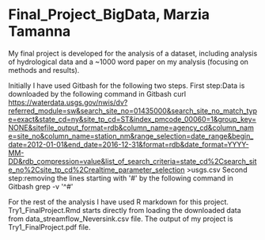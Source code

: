 # Final_Project_BigData, Marzia Tamanna
My final project is developed for the analysis of a dataset, including analysis of hydrological data and a ~1000 word paper on my analysis (focusing on methods and results). 

Initially I have used Gitbash for the following two steps.
First step:Data is downloaded by the following command in Gitbash
curl https://waterdata.usgs.gov/nwis/dv?referred_module=sw&search_site_no=01435000&search_site_no_match_type=exact&state_cd=ny&site_tp_cd=ST&index_pmcode_00060=1&group_key=NONE&sitefile_output_format=rdb&column_name=agency_cd&column_name=site_no&column_name=station_nm&range_selection=date_range&begin_date=2012-01-01&end_date=2016-12-31&format=rdb&date_format=YYYY-MM-DD&rdb_compression=value&list_of_search_criteria=state_cd%2Csearch_site_no%2Csite_tp_cd%2Crealtime_parameter_selection >usgs.csv
Second step:removing the lines starting with '#' by the following command in Gitbash
grep -v '^#'

For the rest of the analysis I have used R markdown for this project. Try1_FinalProject.Rmd starts directly from loading the downloaded data from data_streamflow_Neversink.csv file. The output of my project is Try1_FinalProject.pdf file.




